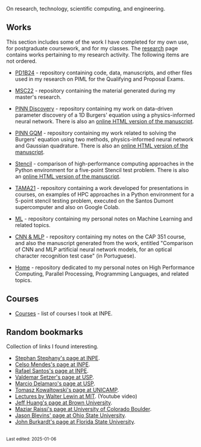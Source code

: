 On research, technology, scientific computing, and engineering.


## Works

This section includes some of the work I have completed for my own use, for postgraduate coursework, and for my classes. The [research](research.md) page contains works pertaining to my research activity. The following items are not ordered.

- [PD1B24](https://github.com/efurlanm/pd1b24/) - repository containing code, data, manuscripts, and other files used in my research on PIML for the Qualifying and Proposal Exams.

- [MSC22](https://github.com/efurlanm/msc22/) - repository containing the material generated during my master's research.

- [PINN Discovery](https://github.com/efurlanm/425/tree/main/project/) - repository containing my work on data-driven parameter discovery of a 1D Burgers' equation using a physics-informed neural network. There is also an [online HTML version of the manuscript](https://efurlanm.github.io/425/).

- [PINN GQM](https://github.com/efurlanm/421/tree/main/project/) - repository containing my work related to solving the Burgers' equation using two methods, physics-informed neural network and Gaussian quadrature. There is also an [online HTML version of the manuscript](https://efurlanm.github.io/421/).

- [Stencil](https://github.com/efurlanm/bs21/) - comparison of high-performance computing approaches in the Python environment for a five-point Stencil test problem. There is also an [online HTML version of the manuscript](https://efurlanm.github.io/bs21/).

- [TAMA21](https://github.com/efurlanm/tama21/) - repository containing a work developed for presentations in courses, on examples of HPC approaches in a Python environment for a 5-point stencil testing problem, executed on the Santos Dumont supercomputer and also on Google Colab.

- [ML](https://github.com/efurlanm/ml/) - repository containing my personal notes on Machine Learning and related topics.

- [CNN & MLP](https://github.com/efurlanm/351/) - repository containing my notes on the CAP 351 course, and also the manuscript generated from the work, entitled "Comparison of CNN and MLP artificial neural network models, for an optical character recognition test case" (in Portuguese).

- [Home](https://github.com/efurlanm/home/) - repository dedicated to my personal notes on High Performance Computing, Parallel Processing, Programming Languages, and related topics.


## Courses

- [Courses](courses.md) - list of courses I took at INPE.


## Random bookmarks

Collection of links I found interesting.

- [Stephan Stephany's page at INPE](http://www.lac.inpe.br/~stephan/).
- [Celso Mendes's page at INPE](http://www.lac.inpe.br/~celso/).
- [Rafael Santos's page at INPE](http://www.lac.inpe.br/~rafael.santos/).
- [Valdemar Setzer's page at USP](http://www.ime.usp.br/~vwsetzer/).
- [Marcio Delamaro's page at USP](http://conteudo.icmc.usp.br/pessoas/delamaro/).
- [Tomasz Kowaltowski's page at UNICAMP](http://www.ic.unicamp.br/~tomasz/).
- [Lectures by Walter Lewin at MIT](https://www.youtube.com/@lecturesbywalterlewin.they9259). (Youtube video)
- [Jeff Huang's page at Brown University](http://jeffhuang.com/).
- [Maziar Raissi's page at University of Colorado Boulder](https://dl4sci-school.lbl.gov/maziar-raissi).
- [Jason Blevins' page at Ohio State University](https://jblevins.org/).
- [John Burkardt's page at Florida State University](https://people.sc.fsu.edu/~jburkardt/).

<br><sub>Last edited: 2025-01-06</sub>
